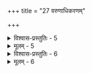 +++
title = "27 वरुणाधिकरणम्"

+++

<details><summary>विश्वास-प्रस्तुतिः - 5</summary>

5.कौषीतक्यागमोक्ता वरुणशतमखौ सोऽपि नाथः प्रजानां  
क्वापि स्थाप्या निपीड्य श्रुतिमपि विफला ह्यन्यथा तच्छ्रुतिस्स्यात्।  
तस्मात्ते वायुलोकात्परमनुपठनात्तत्र सन्त्वित्ययुक्तं  
सम्बन्धाद्विद्युतोऽन्वग्वरुण इति परौ पाठतस्तत्परौ स्तः॥
</details>

<details><summary>मूलम् - 5</summary>

5.कौषीतक्यागमोक्ता वरुणशतमखौ सोऽपि नाथः प्रजानां  
क्वापि स्थाप्या निपीड्य श्रुतिमपि विफला ह्यन्यथा तच्छ्रुतिस्स्यात्।  
तस्मात्ते वायुलोकात्परमनुपठनात्तत्र सन्त्वित्ययुक्तं  
सम्बन्धाद्विद्युतोऽन्वग्वरुण इति परौ पाठतस्तत्परौ स्तः॥
</details>


<details><summary>विश्वास-प्रस्तुतिः - 6</summary>

6.यत्त्वस्यामानवस्य श्रुतिमिह परसम्प्रापकत्वं भवेत्तत्  
सद्वारत्वेऽप्यबाधं तदपि सहकृतौ तच्छ्रुतौचित्यभूमा।  
यश्चोक्तो मानसाख्यस्तटित उपरि तु ब्रह्मलोकाप्तिहेतुः  
तस्मान्नेता स नान्यो विदुरतिवहनं वैद्युतेनैव तस्मात्॥
</details>

<details><summary>मूलम् - 6</summary>

6.यत्त्वस्यामानवस्य श्रुतिमिह परसम्प्रापकत्वं भवेत्तत्  
सद्वारत्वेऽप्यबाधं तदपि सहकृतौ तच्छ्रुतौचित्यभूमा।  
यश्चोक्तो मानसाख्यस्तटित उपरि तु ब्रह्मलोकाप्तिहेतुः  
तस्मान्नेता स नान्यो विदुरतिवहनं वैद्युतेनैव तस्मात्॥
</details>